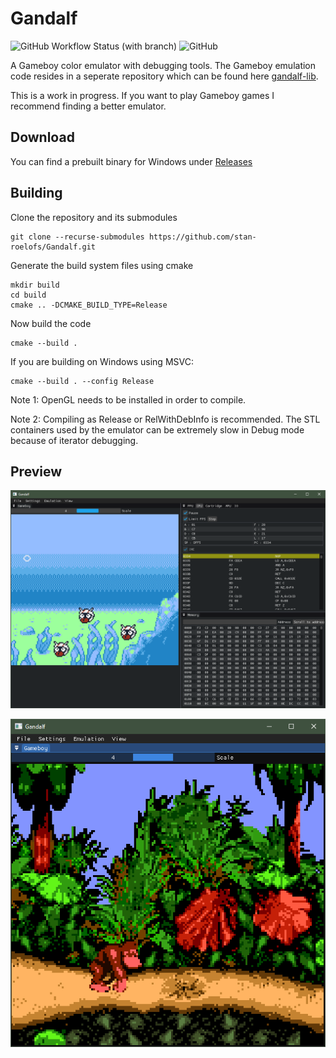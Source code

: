# Gandalf
![GitHub Workflow Status (with branch)](https://img.shields.io/github/actions/workflow/status/stan-roelofs/Gandalf/cmake.yml?branch=main)
![GitHub](https://img.shields.io/github/license/stan-roelofs/Gandalf)

A Gameboy color emulator with debugging tools. The Gameboy emulation code resides in a seperate repository which can be found here [gandalf-lib](https://github.com/stan-roelofs/gandalf-lib). 


This is a work in progress. If you want to play Gameboy games I recommend finding a better emulator.

## Download
You can find a prebuilt binary for Windows under [Releases](https://github.com/stan-roelofs/Gandalf/releases)

## Building
Clone the repository and its submodules

```
git clone --recurse-submodules https://github.com/stan-roelofs/Gandalf.git
```

Generate the build system files using cmake

```
mkdir build
cd build
cmake .. -DCMAKE_BUILD_TYPE=Release
```

Now build the code
```
cmake --build .
```

If you are building on Windows using MSVC: 
```
cmake --build . --config Release
```

Note 1: OpenGL needs to be installed in order to compile. 

Note 2: Compiling as Release or RelWithDebInfo is recommended. The STL containers used by the emulator can be extremely slow in Debug mode because of iterator debugging. 

## Preview
![gold.png](data/gold.png)

![dkc.png](data/dkc.png)
